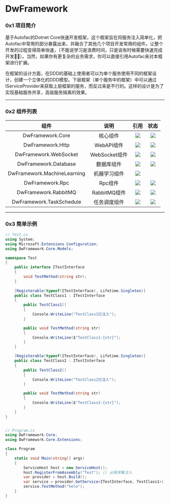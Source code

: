# DwFramework
### 0x1 项目简介

基于Autofac的Dotnet Core快速开发框架，这个框架旨在将服务注入简单化，把Autofac中常用的部分暴露出来，并融合了其他几个项目开发常用的组件。让整个开发的过程变得简单快速，（不能说学习是浪费时间，只是说有时候需要快速完成开发🤦‍♂️）。当然，如果你有更复杂的业务需求，你可以直接引用Autofac来对本框架进行扩展。

在框架的设计方面，在DDD的基础上使用者可以为单个服务使用不同的框架设计，创建一个立体化的DDD模型。下层框架（单个服务中的框架）中可以通过IServiceProvider来获取上层框架的服务，而反过来是不行的。这样的设计是为了实现基础服务共享，高级服务隔离的效果。

---

### 0x2 组件列表

|            组件             |     说明      |                             引用                             |                             状态                             |
| :-------------------------: | :-----------: | :----------------------------------------------------------: | :----------------------------------------------------------: |
|      DwFramework.Core       |   核心组件    | [![](https://img.shields.io/badge/Autofac-brightgreen.svg)](https://github.com/autofac/Autofac/tree/master) | [![](https://img.shields.io/badge/Nuget-0.1.12-brightgreen.svg)](https://www.nuget.org/packages/DwFramework.Core/) |
|      DwFramework.Http       |  WebAPI组件   | [![](https://img.shields.io/badge/AspNetCore-brightgreen.svg)](https://github.com/dotnet/aspnetcore) | [![](https://img.shields.io/badge/Nuget-0.1.11-brightgreen.svg)](https://www.nuget.org/packages/DwFramework.Http/) |
|    DwFramework.WebSocket    | WebSocket组件 | [![](https://img.shields.io/badge/AspNetCore-brightgreen.svg)](https://github.com/dotnet/aspnetcore) | [![](https://img.shields.io/badge/Nuget-0.1.9-brightgreen.svg)](https://www.nuget.org/packages/DwFramework.WebSocket/) |
|    DwFramework.Database     |  数据库组件   | [![](https://img.shields.io/badge/SqlSugar-brightgreen.svg)](https://github.com/sunkaixuan/SqlSugar) | [![](https://img.shields.io/badge/Nuget-0.1.1-brightgreen.svg)](https://www.nuget.org/packages/DwFramework.Database/) |
| DwFramework.MachineLearning | 机器学习组件  | [![](https://img.shields.io/badge/ML.Net-brightgreen.svg)](https://github.com/dotnet/machinelearning) |                                                              |
|       DwFramework.Rpc       |    Rpc组件    | [![](https://img.shields.io/badge/Hprose-brightgreen.svg)](https://github.com/hprose/hprose-dotnet) | [![](https://img.shields.io/badge/Nuget-0.1.8-brightgreen.svg)](https://www.nuget.org/packages/DwFramework.Rpc/) |
|    DwFramework.RabbitMQ     | RabbitMQ组件  | [![](https://img.shields.io/badge/RabbitMQ-brightgreen.svg)](https://github.com/rabbitmq/rabbitmq-dotnet-client) | [![](https://img.shields.io/badge/Nuget-0.1.2-brightgreen.svg)](https://www.nuget.org/packages/DwFramework.RabbitMQ/) |
|  DwFramework.TaskSchedule   | 任务调度组件  | [![](https://img.shields.io/badge/Quartz-brightgreen.svg)](https://github.com/quartznet/quartznet) | [![](https://img.shields.io/badge/Nuget-0.1.1-brightgreen.svg)](https://www.nuget.org/packages/DwFramework.TaskSchedule/) |

---

### 0x3 简单示例

```c#
// Test.cs
using System;
using Microsoft.Extensions.Configuration;
using DwFramework.Core.Models;

namespace Test
{
  	public interface ITestInterface
    {
        void TestMethod(string str);
    }
  
    [Registerable(typeof(ITestInterface), Lifetime.Singleton)]
    public class TestClass1 : ITestInterface
    {
        public TestClass1()
        {
            Console.WriteLine("TestClass1已注入");
        }

        public void TestMethod(string str)
        {
            Console.WriteLine($"TestClass1:{str}");
        }
    }

    [Registerable(typeof(ITestInterface), Lifetime.Singleton)]
    public class TestClass2 : ITestInterface
    {
        public TestClass2()
        {
            Console.WriteLine("TestClass2已注入");
        }

        public void TestMethod(string str)
        {
            Console.WriteLine($"TestClass2:{str}");
        }
    }
}
```

```c#

// Program.cs
using DwFramework.Core;
using DwFramework.Core.Extensions;

class Program
{
    static void Main(string[] args)
    {
        ServiceHost host = new ServiceHost();
        host.RegisterFromAssembly("Test"); // 从程序集注入
        var provider = host.Build();
        var service = provider.GetService<ITestInterface, TestClass1>();
        service.TestMethod("helo");
    }
}
```
